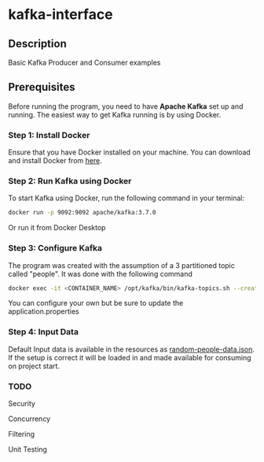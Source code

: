 # kafka-interface

## Description
Basic Kafka Producer and Consumer examples

## Prerequisites

Before running the program, you need to have **Apache Kafka** set up and running. The easiest way to get Kafka running is by using Docker.

### Step 1: Install Docker

Ensure that you have Docker installed on your machine. You can download and install Docker from [here](https://www.docker.com/products/docker-desktop).

### Step 2: Run Kafka using Docker

To start Kafka using Docker, run the following command in your terminal:

```bash
docker run -p 9092:9092 apache/kafka:3.7.0
```
Or run it from Docker Desktop

### Step 3: Configure Kafka

The program was created with the assumption of a 3 partitioned topic called "people". It was done with the following command

```bash
docker exec -it <CONTAINER_NAME> /opt/kafka/bin/kafka-topics.sh --create --topic people --partitions 3 --replication-factor 1 --bootstrap-server localhost:9092
```

You can configure your own but be sure to update the application.properties

### Step 4: Input Data

Default Input data is available in the resources as [random-people-data.json](src/main/resources/random-people-data.json). If the setup is correct it will be loaded in and made available for consuming on project start.

### TODO

Security

Concurrency

Filtering

Unit Testing
